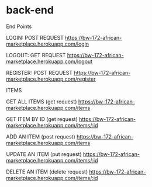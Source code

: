 # back-end

End Points 


LOGIN: POST REQUEST
https://bw-172-african-marketplace.herokuapp.com/login

LOGOUT: GET REQUEST
https://bw-172-african-marketplace.herokuapp.com/logout

REGISTER: POST REQUEST
https://bw-172-african-marketplace.herokuapp.com/register




ITEMS 

GET ALL ITEMS (get request)
https://bw-172-african-marketplace.herokuapp.com/items 

GET ITEM BY ID (get request)
https://bw-172-african-marketplace.herokuapp.com/items/:id 

ADD AN ITEM (post request)
https://bw-172-african-marketplace.herokuapp.com/items

UPDATE AN ITEM (put request)
https://bw-172-african-marketplace.herokuapp.com/items/:id

DELETE AN ITEM (delete request)
https://bw-172-african-marketplace.herokuapp.com/items/:id
